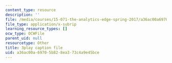 ```yaml
---
content_type: resource
description: ''
file: /media/courses/15-071-the-analytics-edge-spring-2017/a36ac00a69705b828ea373c4a9e45bce_UjbutTp3z3I.vtt
file_type: application/x-subrip
learning_resource_types: []
ocw_type: OCWFile
parent_uid: null
resourcetype: Other
title: 3play caption file
uid: a36ac00a-6970-5b82-8ea3-73c4a9e45bce
---
```

